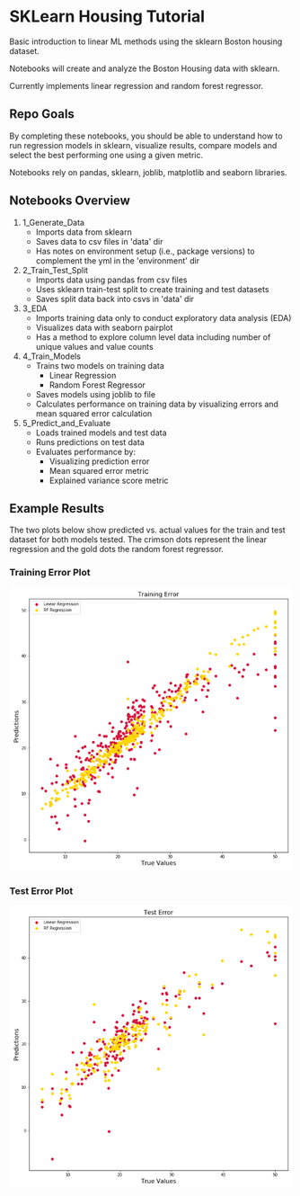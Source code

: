 # SKLearn Housing Tutorial
Basic introduction to linear ML methods using the sklearn Boston housing dataset.

Notebooks will create and analyze the Boston Housing data with sklearn. 

Currently implements linear regression and random forest regressor. 

## Repo Goals

By completing these notebooks, you should be able to understand how to run regression models in sklearn, visualize results, compare models and select the best performing one using a given metric. 

Notebooks rely on pandas, sklearn, joblib, matplotlib and seaborn libraries.

## Notebooks Overview

1. 1_Generate_Data
    * Imports data from sklearn
    * Saves data to csv files in 'data' dir
    * Has notes on environment setup (i.e., package versions) to complement the yml in the 'environment' dir
1. 2_Train_Test_Split
    * Imports data using pandas from csv files
    * Uses sklearn train-test split to create training and test datasets
    * Saves split data back into csvs in 'data' dir
1. 3_EDA
    * Imports training data only to conduct exploratory data analysis (EDA)
    * Visualizes data with seaborn pairplot
    * Has a method to explore column level data including number of unique values and value counts
1. 4_Train_Models
    * Trains two models on training data
        * Linear Regression
        * Random Forest Regressor
    * Saves models using joblib to file
    * Calculates performance on training data by visualizing errors and mean squared error calculation
1. 5_Predict_and_Evaluate
    * Loads trained models and test data
    * Runs predictions on test data
    * Evaluates performance by:
        * Visualizing prediction error
        * Mean squared error metric
        * Explained variance score metric

## Example Results

The two plots below show predicted vs. actual values for the train and test dataset for both models tested. The crimson dots represent the linear regression and the gold dots the random forest regressor. 

### Training Error Plot

![Training Error Plot](./images/Train_Scatterplot.png)


### Test Error Plot

![Test Error Plot](./images/Test_Scatterplot.png)
